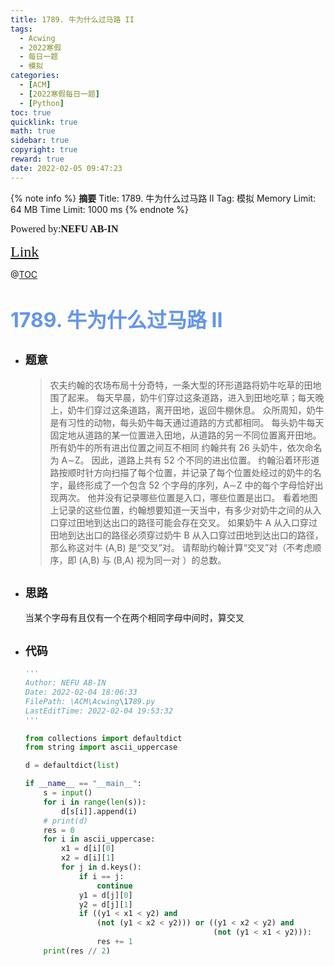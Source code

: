 ```yaml
---
title: 1789. 牛为什么过马路 II
tags:
  - Acwing
  - 2022寒假
  - 每日一题
  - 模拟
categories:
  - [ACM]
  - [2022寒假每日一题]
  - [Python]
toc: true
quicklink: true
math: true
sidebar: true
copyright: true
reward: true
date: 2022-02-05 09:47:23
---
```



{% note info %}
**摘要**
Title: 1789. 牛为什么过马路 II
Tag: 模拟
Memory Limit: 64 MB
Time Limit: 1000 ms
{% endnote %}
<!-- more -->

<font size=3 face=楷体>Powered by:**NEFU AB-IN**</font>

<font color=#FFA500 size=5 face=楷体>[Link](https://www.acwing.com/problem/content/1791/)</font>

@[TOC](文章目录)

# <font color=#6495ED size=6>1789. 牛为什么过马路 II</font>

* ## <font size=4 face=粗体>题意</font>

  >农夫约翰的农场布局十分奇特，一条大型的环形道路将奶牛吃草的田地围了起来。
  >每天早晨，奶牛们穿过这条道路，进入到田地吃草；每天晚上，奶牛们穿过这条道路，离开田地，返回牛棚休息。
  >众所周知，奶牛是有习性的动物，每头奶牛每天通过道路的方式都相同。
  >每头奶牛每天固定地从道路的某一位置进入田地，从道路的另一不同位置离开田地。
  >所有奶牛的所有进出位置之间互不相同
  >约翰共有 26 头奶牛，依次命名为 A∼Z。
  >因此，道路上共有 52 个不同的进出位置。
  >约翰沿着环形道路按顺时针方向扫描了每个位置，并记录了每个位置处经过的奶牛的名字，最终形成了一个包含 52 个字母的序列，A∼Z 中的每个字母恰好出现两次。
  >他并没有记录哪些位置是入口，哪些位置是出口。
  >看着地图上记录的这些位置，约翰想要知道一天当中，有多少对奶牛之间的从入口穿过田地到达出口的路径可能会存在交叉。
  >如果奶牛 A 从入口穿过田地到达出口的路径必须穿过奶牛 B 从入口穿过田地到达出口的路径，那么称这对牛 (A,B) 是“交叉”对。
  >请帮助约翰计算“交叉”对（不考虑顺序，即 (A,B) 与 (B,A) 视为同一对 ）的总数。

* ## <font size=4 face=粗体>思路</font>

  当某个字母有且仅有一个在两个相同字母中间时，算交叉

* ## <font size=4 face=粗体>代码</font>

  ```python
  '''
  Author: NEFU AB-IN
  Date: 2022-02-04 18:06:33
  FilePath: \ACM\Acwing\1789.py
  LastEditTime: 2022-02-04 19:53:32
  '''

  from collections import defaultdict
  from string import ascii_uppercase

  d = defaultdict(list)

  if __name__ == "__main__":
      s = input()
      for i in range(len(s)):
          d[s[i]].append(i)
      # print(d)
      res = 0
      for i in ascii_uppercase:
          x1 = d[i][0]
          x2 = d[i][1]
          for j in d.keys():
              if i == j:
                  continue
              y1 = d[j][0]
              y2 = d[j][1]
              if ((y1 < x1 < y2) and
                  (not (y1 < x2 < y2))) or ((y1 < x2 < y2) and
                                            (not (y1 < x1 < y2))):
                  res += 1
      print(res // 2)
  ```